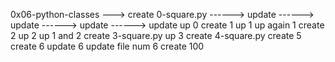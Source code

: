 0x06-python-classes
---> create 0-square.py
------> update
------> update
------> update
------> update
up 0
create 1
up 1
up again 1
create 2
up 2
up 1 and 2
create 3-square.py
up 3
create 4-square.py
create 5
create 6
update 6
update file num 6
create 100
